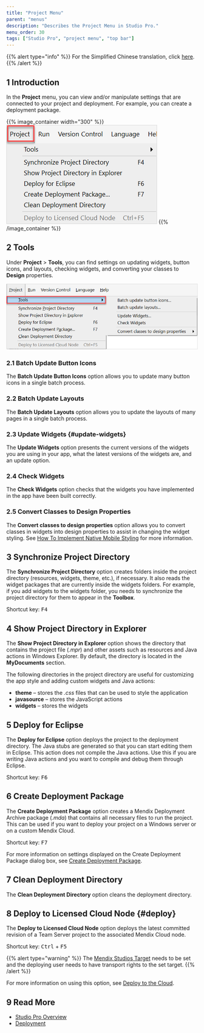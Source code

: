 ```yaml
---
title: "Project Menu"
parent: "menus"
description: "Describes the Project Menu in Studio Pro."
menu_order: 30
tags: ["Studio Pro", "project menu", "top bar"]
---
```


{{% alert type="info" %}}
For the Simplified Chinese translation, click [here]().
{{% /alert %}}

## 1 Introduction

In the **Project** menu, you can view and/or manipulate settings that are connected to your project and deployment. For example, you can create a deployment package.

{{% image_container width="300" %}}![Project Menu](attachments/project-menu/project-menu.png)
{{% /image_container %}}

## 2 Tools

Under **Project** > **Tools**, you can find settings on updating widgets, button icons, and layouts, checking widgets, and converting your classes to **Design** properties.  

![Tools](attachments/project-menu/tools.png)

### 2.1 Batch Update Button Icons

The **Batch Update Button Icons** option allows you to update many button icons in a single batch process.

### 2.2 Batch Update Layouts

The **Batch Update Layouts** option allows you to update the layouts of many pages in a single batch process.

### 2.3 Update Widgets {#update-widgets}

The **Update Widgets** option presents the current versions of the widgets you are using in your app, what the latest versions of the widgets are, and an update option.

### 2.4 Check Widgets

The **Check Widgets** option checks that the widgets you have implemented in the app have been built correctly.

### 2.5 Convert Classes to Design Properties

The **Convert classes to design properties** option allows you to convert classes in widgets into design properties to assist in changing the widget styling. See [How To Implement Native Mobile Styling](/howto8/mobile/native-styling) for more information.

## 3 Synchronize Project Directory

The **Synchronize Project Directory** option creates folders inside the project directory (resources, widgets, theme, etc.), if necessary. It also reads the widget packages that are currently inside the widgets folders. For example, if you add widgets to the widgets folder, you needs to synchronize the project directory for them to appear in the **Toolbox**.

Shortcut key: <kbd>F4</kbd>

## 4 Show Project Directory in Explorer

The **Show Project Directory in Explorer** option shows the directory that contains the project file (*.mpr*) and other assets such as resources and Java actions in Windows Explorer. By default, the directory is located in the **MyDocuments** section.

The following directories in the project directory are useful for customizing the app style and adding custom widgets and Java actions:

* **theme** – stores the *.css* files that can be used to style the application
* **javasource** – stores the JavaScript actions
* **widgets** – stores the widgets

## 5 Deploy for Eclipse

The **Deploy for Eclipse** option deploys the project to the deployment directory. The Java stubs are generated so that you can start editing them in Eclipse. This action does not compile the Java actions. Use this if you are writing Java actions and you want to compile and debug them through Eclipse.

Shortcut key: <kbd>F6</kbd>

## 6 Create Deployment Package

The **Create Deployment Package** option creates a Mendix Deployment Archive package (*.mda*) that contains all necessary files to run the project. This can be used if you want to deploy your project on a Windows server or on a custom Mendix Cloud.

Shortcut key:  <kbd>F7</kbd>

For more information on settings displayed on the Create Deployment Package dialog box, see [Create Deployment Package](create-deployment-package-dialog).

## 7 Clean Deployment Directory

The **Clean Deployment Directory** option cleans the deployment directory.

## 8 Deploy to Licensed Cloud Node {#deploy}

The **Deploy to Licensed Cloud Node** option deploys the latest committed revision of a Team Server project to the associated Mendix Cloud node.

Shortcut key:  <kbd>Ctrl</kbd> + <kbd>F5</kbd>

{{% alert type="warning" %}}
The [Mendix Studios Target](/developerportal/deploy/studio-deployment-settings#target) needs to be set and the deploying user needs to have transport rights to the set target.
{{% /alert %}}

For more information on using this option, see [Deploy to the Cloud](deploy-to-the-cloud-dialog).

## 9 Read More

* [Studio Pro Overview](studio-pro-overview)
* [Deployment](/developerportal/deploy)
